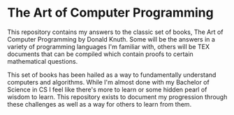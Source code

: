 # The Art of Computer Programming

This repository contains my answers to the classic set of books, The Art
of Computer Programming by Donald Knuth. Some will be the answers in
a variety of programming languages I'm familiar with, others will be TEX
documents that can be compiled which contain proofs to certain
mathematical questions.

This set of books has been hailed as a way to fundamentally understand
computers and algorithms. While I'm almost done with my Bachelor of
Science in CS I feel like there's more to learn or some hidden pearl of
wisdom to learn. This repository exists to document my progression
through these challenges as well as a way for others to learn from them.

